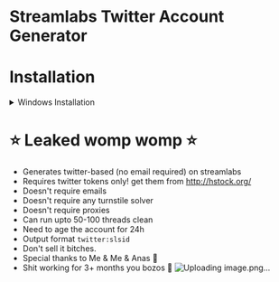 # Streamlabs Twitter Account Generator

# Installation

<details>
<summary>Windows Installation</summary>
<br>

1. Install [Python](https://www.python.org/downloads/) [ 3.10+ ]
2. Install [Visual Studio Code](https://code.visualstudio.com/)
```bash
1. Download this Project
2. pip install re tls_client bs4 time colorama string random datetime
3. run "py main.py"
4. and let it do it's magic 😙
```
</details>

# ⭐ Leaked womp womp ⭐

- Generates twitter-based (no email required) on streamlabs
- Requires twitter tokens only! get them from http://hstock.org/
- Doesn't require emails
- Doesn't require any turnstile solver
- Doesn't require proxies
- Can run upto 50-100 threads clean
- Need to age the account for 24h
- Output format `twitter:slsid`
- Don't sell it bitches.
- Special thanks to Me & Me & Anas 💖
- Shit working for 3+ months you bozos 🤣
![Uploading image.png…]()
